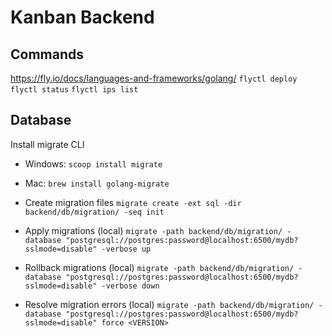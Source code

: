 # Kanban Backend


## Commands

https://fly.io/docs/languages-and-frameworks/golang/
`flyctl deploy`
`flyctl status`
`flyctl ips list`


## Database

Install migrate CLI

- Windows: `scoop install migrate`
- Mac: `brew install golang-migrate`


- Create migration files
`migrate create -ext sql -dir backend/db/migration/ -seq init`

- Apply migrations (local)
`migrate -path backend/db/migration/ -database "postgresql://postgres:password@localhost:6500/mydb?sslmode=disable" -verbose up`

- Rollback migrations (local)
`migrate -path backend/db/migration/ -database "postgresql://postgres:password@localhost:6500/mydb?sslmode=disable" -verbose down`

- Resolve migration errors (local)
`migrate -path backend/db/migration/ -database "postgresql://postgres:password@localhost:6500/mydb?sslmode=disable" force <VERSION>`

